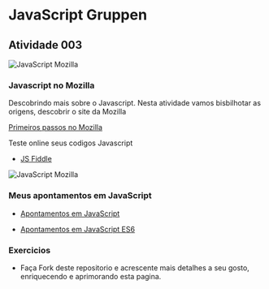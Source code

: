 # JavaScript Gruppen

## Atividade 003

![JavaScript Mozilla](/Images/JavascriptMozilla.png)

### Javascript no Mozilla

Descobrindo mais sobre o Javascript. Nesta atividade vamos bisbilhotar as origens, descobrir o site da Mozilla

[Primeiros passos no Mozilla](https://developer.mozilla.org/pt-BR/docs/Web/JavaScript)

Teste online seus codigos Javascript

- [JS Fiddle](https://jsfiddle.net/)

![JavaScript Mozilla](/Images/Ecma6.png)

### Meus apontamentos em JavaScript

- [Apontamentos em JavaScript](https://github.com/VagnerBellacosa/Curso_JavaScript)

- [Apontamentos em JavaScript ES6](https://github.com/VagnerBellacosa/Curso_JavaScriptES6)

### Exercicios

- Faça Fork deste repositorio e acrescente mais detalhes a seu gosto, enriquecendo e aprimorando esta pagina.



